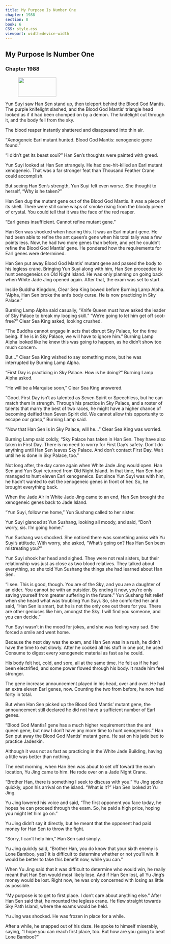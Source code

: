 ```yaml
---
title: My Purpose Is Number One
chapter: 1988
section: 8
book: 6
CSS: style.css
viewport: width=device-width
---
```


## My Purpose Is Number One

### Chapter 1988

<figure>
	<img src="../Images/gem.gif" alt="" id="gem" width="120" height="60" />
</figure>

Yun Suyi saw Han Sen stand up, then teleport behind the Blood God Mantis. The purple knifelight slashed, and the Blood God Mantis’ triangle head looked as if it had been chomped on by a demon. The knifelight cut through it, and the body fell from the sky.

The blood reaper instantly shattered and disappeared into thin air.

“Xenogeneic Earl mutant hunted. Blood God Mantis: xenogeneic gene found.”

“I didn’t get its beast soul?” Han Sen’s thoughts were painted with greed.

Yun Suyi looked at Han Sen strangely. He had one-hit-killed an Earl mutant xenogeneic. That was a far stronger feat than Thousand Feather Crane could accomplish.

But seeing Han Sen’s strength, Yun Suyi felt even worse. She thought to herself, “Why is he taken?”

Han Sen dug the mutant gene out of the Blood God Mantis. It was a piece of its shell. There were still some wisps of smoke rising from the bloody piece of crystal. You could tell that it was the face of the red reaper.

“Earl genes insufficient. Cannot refine mutant gene.”

Han Sen was shocked when hearing this. It was an Earl mutant gene. He had been able to refine the ant queen’s gene when his total tally was a few points less. Now, he had two more genes than before, and yet he couldn’t refine the Blood God Mantis’ gene. He pondered how the requirements for Earl genes were determined.

Han Sen put away Blood God Mantis’ mutant gene and passed the body to his legless crane. Bringing Yun Suyi along with him, Han Sen proceeded to hunt xenogeneics on Old Night Island. He was only planning on going back when White Jade Jing opened again. After that, the exam was set to start.

Inside Buddha Kingdom, Clear Sea King bowed before Burning Lamp Alpha. “Alpha, Han Sen broke the ant’s body curse. He is now practicing in Sky Palace.”

Burning Lamp Alpha said casually, “Knife Queen must have asked the leader of Sky Palace to break my looping skill.” “We’re going to let him get off scot-free?” Clear Sea King asked, looking crushed.

“The Buddha cannot engage in acts that disrupt Sky Palace, for the time being. If he is in Sky Palace, we will have to ignore him.” Burning Lamp Alpha looked like he knew this was going to happen, as he didn’t show too much concern.

But…” Clear Sea King wished to say something more, but he was interrupted by Burning Lamp Alpha.

“First Day is practicing in Sky Palace. How is he doing?” Burning Lamp Alpha asked.

“He will be a Marquise soon,” Clear Sea King answered.

“Good. First Day isn’t as talented as Seven Spirit or Speechless, but he can match them in strength. Through his practice in Sky Palace, and a roster of talents that marry the best of two races, he might have a higher chance of becoming deified than Seven Spirit did. We cannot allow this opportunity to escape our grasp,” Burning Lamp said.

“Now that Han Sen is in Sky Palace, will he…” Clear Sea King was worried.

Burning Lamp said coldly, “Sky Palace has taken in Han Sen. They have also taken in First Day. There is no need to worry for First Day’s safety. Don’t do anything until Han Sen leaves Sky Palace. And don’t contact First Day. Wait until he is done in Sky Palace, too.”

Not long after, the day came again when White Jade Jing would open. Han Sen and Yun Suyi returned from Old Night Island. In that time, Han Sen had managed to hunt eleven Earl xenogeneics. But since Yun Suyi was with him, he hadn’t wanted to eat the xenogeneic genes in front of her. So, he brought everything back.

When the Jade Air in White Jade Jing came to an end, Han Sen brought the xenogeneic genes back to Jade Island.

“Yun Suyi, follow me home,” Yun Sushang called to her sister.

Yun Suyi glanced at Yun Sushang, looking all moody, and said, “Don’t worry, sis. I’m going home.”

Yun Sushang was shocked. She noticed there was something amiss with Yu Suyi’s attitude. With worry, she asked, “What’s going on? Has Han Sen been mistreating you?”

Yun Suyi shook her head and sighed. They were not real sisters, but their relationship was just as close as two blood relatives. They talked about everything, so she told Yun Sushang the things she had learned about Han Sen.

“I see. This is good, though. You are of the Sky, and you are a daughter of an elder. You cannot be with an outsider. By ending it now, you’re only saving yourself from greater suffering in the future.” Yun Sushang felt relief when she heard what was troubling Yun Suyi. So, she comforted her and said, “Han Sen is smart, but he is not the only one out there for you. There are other geniuses like him, amongst the Sky. I will find you someone, and you can decide.”

Yun Suyi wasn’t in the mood for jokes, and she was feeling very sad. She forced a smile and went home.

Because the next day was the exam, and Han Sen was in a rush, he didn’t have the time to eat slowly. After he cooked all his stuff in one pot, he used Consume to digest every xenogeneic material as fast as he could.

His body felt hot, cold, and sore, all at the same time. He felt as if he had been electrified, and some power flowed through his body. It made him feel stronger.

The gene increase announcement played in his head, over and over. He had an extra eleven Earl genes, now. Counting the two from before, he now had forty in total.

But when Han Sen picked up the Blood God Mantis’ mutant gene, the announcement still declared he did not have a sufficient number of Earl genes.

“Blood God Mantis1 gene has a much higher requirement than the ant queen gene, but now I don’t have any more time to hunt xenogeneics.” Han Sen put away the Blood God Mantis’ mutant gene. He sat on his jade bed to practice Jadeskin.

Although it was not as fast as practicing in the White Jade Building, having a little was better than nothing.

The next morning, when Han Sen was about to set off toward the exam location, Yu Jing came to him. He rode over on a Jade Night Crane.

“Brother Han, there is something I seek to discuss with you.” Yu Jing spoke quickly, upon his arrival on the island. “What is it?” Han Sen looked at Yu Jing.

Yu Jing lowered his voice and said, “The first opponent you face today, he hopes he can proceed through the exam. So, he paid a high price, hoping you might let him go on.”

Yu Jing didn’t say it directly, but he meant that the opponent had paid money for Han Sen to throw the fight.

“Sorry, I can’t help him,” Han Sen said simply.

Yu Jing quickly said, “Brother Han, you do know that your sixth enemy is Lone Bamboo, yes? It is difficult to determine whether or not you’ll win. It would be better to take this benefit now, while you can.”

When Yu Jing said that it was difficult to determine who would win, he really meant that Han Sen would most likely lose. And if Han Sen lost, all Yu Jing’s money would be lost. Right now, he was only concerned with losing as little as possible.

“My purpose is to get to first place. I don’t care about anything else.” After Han Sen said that, he mounted the legless crane. He flew straight towards Sky Path Island, where the exams would be held.

Yu Jing was shocked. He was frozen in place for a while.

After a while, he snapped out of his daze. He spoke to himself miserably, saying, “I hope you can reach first place, too. But how are you going to beat Lone Bamboo?”
